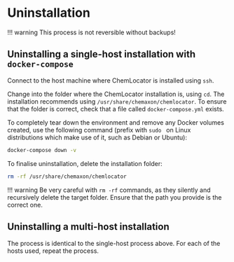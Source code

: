 # Uninstallation

!!! warning
    This process is not reversible without backups!
    
## Uninstalling a single-host installation with `docker-compose`

Connect to the host machine where ChemLocator is installed using `ssh`.

Change into the folder where the ChemLocator installation is, using `cd`.  The 
installation recommends using `/usr/share/chemaxon/chemlocator`.  To ensure that
the folder is correct, check that a file called `docker-compose.yml` exists.

To completely tear down the environment and remove any Docker volumes created, 
use the following command (prefix with `sudo ` on Linux distributions which 
make use of it, such as Debian or Ubuntu):

```bash
docker-compose down -v
```

To finalise uninstallation, delete the installation folder:

```bash
rm -rf /usr/share/chemaxon/chemlocator
```

!!! warning
    Be very careful with `rm -rf` commands, as they silently and recursively 
    delete the target folder.  Ensure that the path you provide is the correct 
    one.
    
    
## Uninstalling a multi-host installation
 
The process is identical to the single-host process above.  For each of the 
hosts used, repeat the process.
